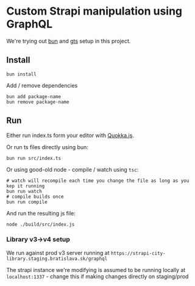 # Custom Strapi manipulation using GraphQL

We're trying out [bun](https://bun.sh/) and [gts](https://github.com/google/gts) setup in this project.

## Install

```
bun install
```

Add / remove dependencies

```
bun add package-name
bun remove package-name
```

## Run

Either run index.ts form your editor with [Quokka.js](https://quokkajs.com/).

Or run ts files directly using bun:

```
bun run src/index.ts
```

Or using good-old node - compile / watch using `tsc`:

```
# watch will recompile each time you change the file as long as you kep it running
bun run watch
# compile builds once
bun run compile
```

And run the resulting js file:

```
node ./build/src/index.js
```

### Library v3->v4 setup

We run against prod v3 server running at `https://strapi-city-library.staging.bratislava.sk/graphql`

The strapi instance we're modifying is assumed to be running locally at `localhost:1337` - change this if making changes directly on staging/prod
